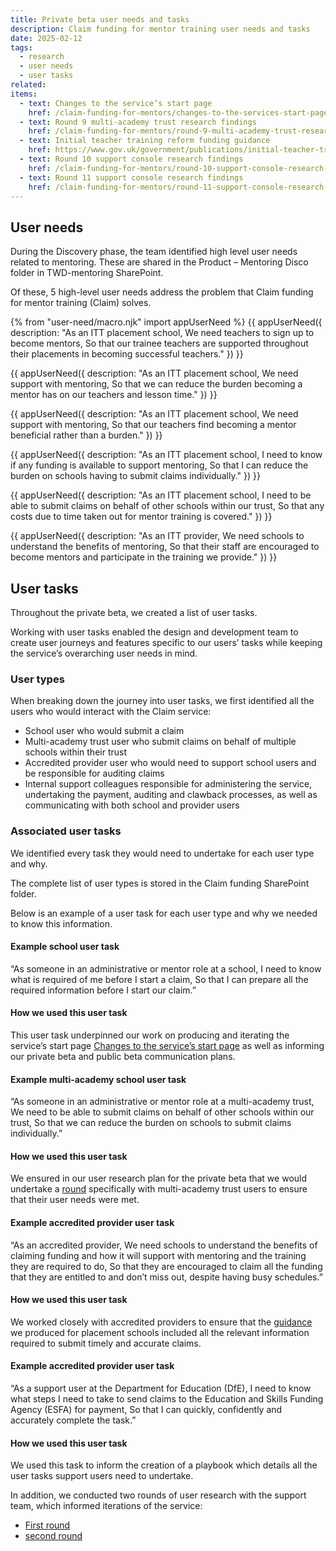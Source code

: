 ```yaml
---
title: Private beta user needs and tasks
description: Claim funding for mentor training user needs and tasks
date: 2025-02-12
tags:
  - research
  - user needs
  - user tasks
related:
items:
  - text: Changes to the service’s start page
    href: /claim-funding-for-mentors/changes-to-the-services-start-page/
  - text: Round 9 multi-academy trust research findings
    href: /claim-funding-for-mentors/round-9-multi-academy-trust-research-findings/
  - text: Initial teacher training reform funding guidance
    href: https://www.gov.uk/government/publications/initial-teacher-training-reform-funding-guidance
  - text: Round 10 support console research findings
    href: /claim-funding-for-mentors/round-10-support-console-research-findings/
  - text: Round 11 support console research findings
    href: /claim-funding-for-mentors/round-11-support-console-research-findings/
---
```


## User needs

During the Discovery phase, the team identified high level user needs related to mentoring. These are shared in the Product – Mentoring Disco folder in TWD-mentoring SharePoint.

Of these, 5 high-level user needs address the problem that Claim funding for mentor training (Claim) solves.

{% from "user-need/macro.njk" import appUserNeed %}
{{ appUserNeed({
  description: "As an ITT placement school,
We need teachers to sign up to become mentors,
So that our trainee teachers are supported throughout their placements in becoming successful teachers."
}) }}

{{ appUserNeed({
  description: "As an ITT placement school,
We need support with mentoring,
So that we can reduce the burden becoming a mentor has on our teachers and lesson time."
}) }}

{{ appUserNeed({
  description: "As an ITT placement school,
We need support with mentoring,
So that our teachers find becoming a mentor beneficial rather than a burden."
}) }}

{{ appUserNeed({
  description: "As an ITT placement school,
I need to know if any funding is available to support mentoring,
So that I can reduce the burden on schools having to submit claims individually."
}) }}

{{ appUserNeed({
  description: "As an ITT placement school,
  I need to be able to submit claims on behalf of other schools within our trust,
So that any costs due to time taken out for mentor training is covered."
}) }}

{{ appUserNeed({
  description: "As an ITT provider,
We need schools to understand the benefits of mentoring,
So that their staff are encouraged to become mentors and participate in the training we provide."
}) }}

## User tasks

Throughout the private beta, we created a list of user tasks.

Working with user tasks enabled the design and development team to create user journeys and features specific to our users’ tasks while keeping the service’s overarching user needs in mind.

### User types

When breaking down the journey into user tasks, we first identified all the users who would interact with the Claim service:

- School user who would submit a claim
- Multi-academy trust user who submit claims on behalf of multiple schools within their trust
- Accredited provider user who would need to support school users and be responsible for auditing claims
- Internal support colleagues responsible for administering the service, undertaking the payment, auditing and clawback processes, as well as communicating with both school and provider users

### Associated user tasks

We identified every task they would need to undertake for each user type and why.

The complete list of user types is stored in the Claim funding SharePoint folder.

Below is an example of a user task for each user type and why we needed to know this information.

#### Example school user task

“As someone in an administrative or mentor role at a school,
I need to know what is required of me before I start a claim,
So that I can prepare all the required information before I start our claim.”

#### How we used this user task

This user task underpinned our work on producing and iterating the service’s start page [Changes to the service’s start page](/claim-funding-for-mentors/changes-to-the-services-start-page/) as well as informing our private beta and public beta communication plans.

#### Example multi-academy school user task

“As someone in an administrative or mentor role at a multi-academy trust,
We need to be able to submit claims on behalf of other schools within our trust,
So that we can reduce the burden on schools to submit claims individually.”

#### How we used this user task

We ensured in our user research plan for the private beta that we would undertake a [round](/claim-funding-for-mentors/round-9-multi-academy-trust-research-findings/) specifically with multi-academy trust users to ensure that their user needs were met.

#### Example accredited provider user task

“As an accredited provider,
We need schools to understand the benefits of claiming funding and how it will support with mentoring and the training they are required to do,
So that they are encouraged to claim all the funding that they are entitled to and don’t miss out, despite having busy schedules.”

#### How we used this user task

We worked closely with accredited providers to ensure that the [guidance]( https://www.gov.uk/government/publications/initial-teacher-training-reform-funding-guidance) we produced for placement schools included all the relevant information required to submit timely and accurate claims.

#### Example accredited provider user task

“As a support user at the Department for Education (DfE),
I need to know what steps I need to take to send claims to the Education and Skills Funding Agency (ESFA) for payment,
So that I can quickly, confidently and accurately complete the task.”

#### How we used this user task

We used this task to inform the creation of a playbook which details all the user tasks support users need to undertake.

In addition, we conducted two rounds of user research with the support team, which informed iterations of the service:

- [First round](/claim-funding-for-mentors/round-10-support-console-research-findings/)
- [second round](/claim-funding-for-mentors/round-11-support-console-research-findings/)
